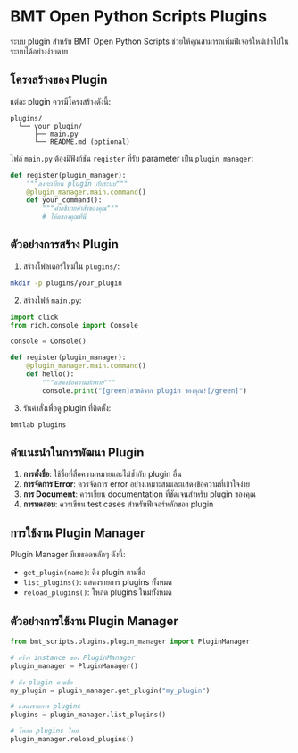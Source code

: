 # BMT Open Python Scripts Plugins

ระบบ plugin สำหรับ BMT Open Python Scripts ช่วยให้คุณสามารถเพิ่มฟีเจอร์ใหม่เข้าไปในระบบได้อย่างง่ายดาย

## โครงสร้างของ Plugin

แต่ละ plugin ควรมีโครงสร้างดังนี้:

```
plugins/
  └── your_plugin/
      ├── main.py
      └── README.md (optional)
```

ไฟล์ `main.py` ต้องมีฟังก์ชัน `register` ที่รับ parameter เป็น `plugin_manager`:

```python
def register(plugin_manager):
    """ลงทะเบียน plugin กับระบบ"""
    @plugin_manager.main.command()
    def your_command():
        """คำอธิบายคำสั่งของคุณ"""
        # โค้ดของคุณที่นี่
```

## ตัวอย่างการสร้าง Plugin

1. สร้างโฟลเดอร์ใหม่ใน `plugins/`:
```bash
mkdir -p plugins/your_plugin
```

2. สร้างไฟล์ `main.py`:
```python
import click
from rich.console import Console

console = Console()

def register(plugin_manager):
    @plugin_manager.main.command()
    def hello():
        """แสดงข้อความทักทาย"""
        console.print("[green]สวัสดีจาก plugin ของคุณ![/green]")
```

3. รันคำสั่งเพื่อดู plugin ที่ติดตั้ง:
```bash
bmtlab plugins
```

## คำแนะนำในการพัฒนา Plugin

1. **การตั้งชื่อ**: ใช้ชื่อที่สื่อความหมายและไม่ซ้ำกับ plugin อื่น
2. **การจัดการ Error**: ควรจัดการ error อย่างเหมาะสมและแสดงข้อความที่เข้าใจง่าย
3. **การ Document**: ควรเขียน documentation ที่ชัดเจนสำหรับ plugin ของคุณ
4. **การทดสอบ**: ควรเขียน test cases สำหรับฟีเจอร์หลักของ plugin

## การใช้งาน Plugin Manager

Plugin Manager มีเมธอดหลักๆ ดังนี้:

- `get_plugin(name)`: ดึง plugin ตามชื่อ
- `list_plugins()`: แสดงรายการ plugins ทั้งหมด
- `reload_plugins()`: โหลด plugins ใหม่ทั้งหมด

## ตัวอย่างการใช้งาน Plugin Manager

```python
from bmt_scripts.plugins.plugin_manager import PluginManager

# สร้าง instance ของ PluginManager
plugin_manager = PluginManager()

# ดึง plugin ตามชื่อ
my_plugin = plugin_manager.get_plugin("my_plugin")

# แสดงรายการ plugins
plugins = plugin_manager.list_plugins()

# โหลด plugins ใหม่
plugin_manager.reload_plugins()
``` 